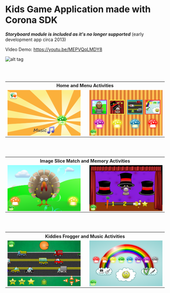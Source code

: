 # Kids Game Application made with Corona SDK 

***Storyboard module is included as it's no longer supported*** (early development app circa 2013)

Video Demo: https://youtu.be/MEPVQqLMDY8 

 ![alt tag](https://github.com/iluso-6/CartoonGames/blob/master/screenshots/twinkle.gif?raw=true)

<table>
		<th colspan="3">Home and Menu Activities</th>
  <tr>
    <td><img src="https://github.com/iluso-6/CartoonGames/blob/master/screenshots/home.png?raw=true" align="left"/></td>
    <td width="1%"></td>
    <td> <img src="https://github.com/iluso-6/CartoonGames/blob/master/screenshots/menu.png?raw=true" align="right"/>
    </td>

<br><br>

  </tr>
  
</table>

<table>
	<th colspan="3">Image Slice Match and Memory Activities</th>
  <tr>
    <td><img src="https://github.com/iluso-6/CartoonGames/blob/master/screenshots/first.png?raw=true" align="left"/></td>
    <td width="1%"></td>
    <td> <img src="https://github.com/iluso-6/CartoonGames/blob/master/screenshots/second.png?raw=true" align="right"/>
    </td>

<br><br>

  </tr>
  
</table>

<table>
	<th colspan="3">Kiddies Frogger and Music Activities</th>
  <tr>
    <td><img src="https://github.com/iluso-6/CartoonGames/blob/master/screenshots/third.png?raw=true" align="left"/></td>
    <td width="1%"></td>
    <td> <img src="https://github.com/iluso-6/CartoonGames/blob/master/screenshots/fourth.png?raw=true" align="right"/>
    </td>

<br><br>

  </tr>
  
</table>
